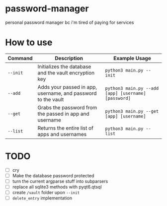 # password-manager
 personal password manager bc i'm tired of paying for services


# How to use
| Command | Description | Example Usage |
|---------|-------------|---------------|
|`--init` | Initializes the database and the vault encryption key | `python3 main.py --init`|
|`--add`  | Adds your passed in app, username, and password to the vault | `python3 main.py --add [app] [username] [password]`|
|`--get`  | Grabs the password from the passed in app and username | `python3 main.py --get [app] [username]`|
|`--list` | Returns the entire list of apps and usernames | `python3 main.py --list` |

# TODO
- [ ] cry
- [ ] Make the database password protected
- [ ] turn the current argparse stuff into subparsers
- [ ] replace all sqlite3 methods with pyqt6.qtsql
- [ ] create `/vault` folder upon `--init`
- [ ] `delete_entry` implementation